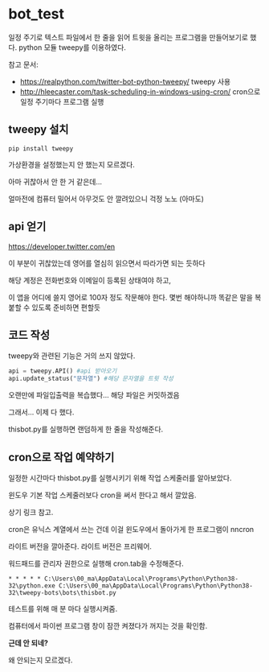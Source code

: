 # bot_test

일정 주기로 텍스트 파일에서 한 줄을 읽어 트윗을 올리는 프로그램을 만들어보기로 했다.
python 모듈 tweepy를 이용하였다.

참고 문서:

* https://realpython.com/twitter-bot-python-tweepy/ tweepy 사용
* http://hleecaster.com/task-scheduling-in-windows-using-cron/ cron으로 일정 주기마다 프로그램 실행

## tweepy 설치

```
pip install tweepy
```

가상환경을 설정했는지 안 했는지 모르겠다.

아마 귀찮아서 안 한 거 같은데...

얼마전에 컴퓨터 밀어서 아무것도 안 깔려있으니 걱정 노노 (아마도)

## api 얻기

https://developer.twitter.com/en

이 부분이 귀찮았는데 영어를 열심히 읽으면서 따라가면 되는 듯하다

해당 계정은 전화번호와 이메일이 등록된 상태여야 하고,

이 앱을 어디에 쓸지 영어로 100자 정도 작문해야 한다. 몇번 해야하니까 똑같은 말을 복붙할 수 있도록 준비하면 편할듯 

## 코드 작성

tweepy와 관련된 기능은 거의 쓰지 않았다.

```python
api = tweepy.API() #api 받아오기
api.update_status("문자열") #해당 문자열을 트윗 작성
```

오랜만에 파일입출력을 복습했다... 해당 파일은 커밋하겠음

그래서... 이제 다 했다.

thisbot.py를 실행하면 랜덤하게 한 줄을 작성해준다.

## cron으로 작업 예약하기

일정한 시간마다 thisbot.py를 실행시키기 위해 작업 스케줄러를 알아보았다.

윈도우 기본 작업 스케줄러보다 cron을 써서 한다고 해서 깔았음.

상기 링크 참고.

cron은 유닉스 계열에서 쓰는 건데 이걸 윈도우에서 돌아가게 한 프로그램이 nncron

라이트 버전을 깔아준다. 라이트 버전은 프리웨어.

워드패드를 관리자 권한으로 실행해 cron.tab을 수정해준다.

```
* * * * * C:\Users\00_ma\AppData\Local\Programs\Python\Python38-32\python.exe C:\Users\00_ma\AppData\Local\Programs\Python\Python38-32\tweepy-bots\bots\thisbot.py
```

테스트를 위해 매 분 마다 실행시켜줌.

컴퓨터에서 파이썬 프로그램 창이 잠깐 켜졌다가 꺼지는 것을 확인함.

**근데 안 되네?**

왜 안되는지 모르겠다.



